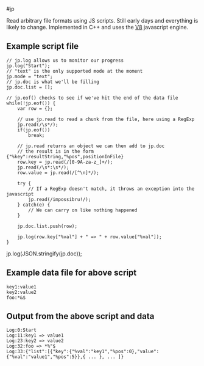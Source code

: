 #jp

Read arbitrary file formats using JS scripts.
Still early days and everything is likely to change. Implemented in C++ and uses the [V8](http://code.google.com/p/v8/) javascript engine.

## Example script file

    // jp.log allows us to monitor our progress
    jp.log("Start");
    // "text" is the only supported mode at the moment
    jp.mode = "text";
    // jp.doc is what we'll be filling
    jp.doc.list = [];
    
    // jp.eof() checks to see if we've hit the end of the data file
    while(!jp.eof()) {
        var row = {};
    
        // use jp.read to read a chunk from the file, here using a RegExp
        jp.read(/\s*/);
        if(jp.eof())
            break;
    
        // jp.read returns an object we can then add to jp.doc
        // the result is in the form {"%key":resultString,"%pos",positionInFile}
        row.key = jp.read(/[0-9A-za-z_]+/);
        jp.read(/\s*:\s*/);
        row.value = jp.read(/[^\n]*/);
    
        try {
            // If a RegExp doesn't match, it throws an exception into the javascript
            jp.read(/impossibru!/);
        } catch(e) {
            // We can carry on like nothing happened
        }
    
        jp.doc.list.push(row);
    
        jp.log(row.key["%val"] + " => " + row.value["%val"]);
    }

jp.log(JSON.stringify(jp.doc));

## Example data file for above script

    key1:value1
    key2:value2
    foo:*&$

## Output from the above script and data

    Log:0:Start
    Log:11:key1 => value1
    Log:23:key2 => value2
    Log:32:foo => *%"$
    Log:33:{"list":[{"key":{"%val":"key1","%pos":0},"value":{"%val":"value1","%pos":5}},{ ... }, ... ]}

